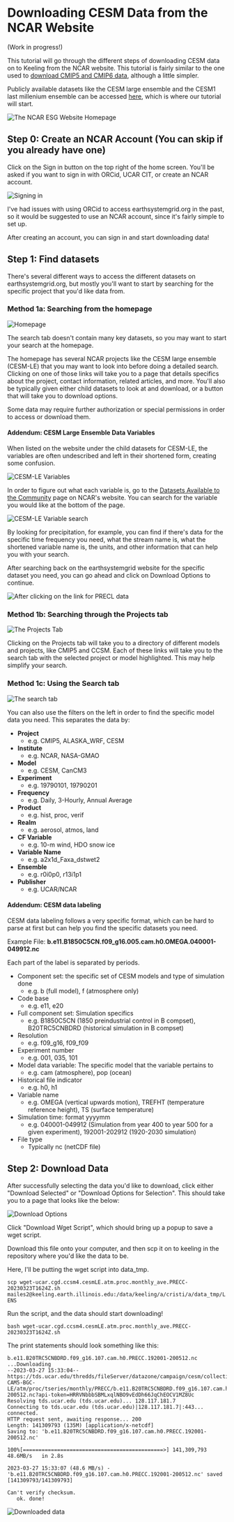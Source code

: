 # Downloading CESM Data from the NCAR Website

(Work in progress!)

This tutorial will go through the different steps of downloading CESM data on to Keeling from the NCAR website. This tutorial is fairly similar to the one used to [download CMIP5 and CMIP6 data](./download_cmip.md), although a little simpler.

Publicly available datasets like the CESM large ensemble and the CESM1 last millenium ensemble can be accessed [here](https://www.earthsystemgrid.org/), which is where our tutorial will start.

![The NCAR ESG Website Homepage](./images/ncaresg_homescreen.png)

## Step 0: Create an NCAR Account (You can skip if you already have one)

Click on the Sign in button on the top right of the home screen. You'll be asked if you want to sign in with ORCid, UCAR CIT, or create an NCAR account. 

![Signing in](./images/signin.png)

I've had issues with using ORCid to access earthsystemgrid.org in the past, so it would be suggested to use an NCAR account, since it's fairly simple to set up. 

After creating an account, you can sign in and start downloading data!

## Step 1: Find datasets

There's several different ways to access the different datasets on earthsystemgrid.org, but mostly you'll want to start by searching for the specific project that you'd like data from.

### Method 1a: Searching from the homepage

![Homepage](./images/homepage_search.png)

The search tab doesn't contain many key datasets, so you may want to start your search at the homepage.

The homepage has several NCAR projects like the CESM large ensemble (CESM-LE) that you may want to look into before doing a detailed search. Clicking on one of those links will take you to a page that details specifics
about the project, contact information, related articles, and more. You'll also be typically given either child datasets to look at and download, or a button that will take you to 
download options.

Some data may require further authorization or special permissions in order to access or download them.

#### Addendum: CESM Large Ensemble Data Variables
When listed on the website under the child datasets for CESM-LE, the variables are often undescribed and left in their shortened form, creating some confusion.

![CESM-LE Variables](./images/cesmlevariables.png)

In order to figure out what each variable is, go to the [Datasets Available to the Community](https://www.cesm.ucar.edu/community-projects/lens/data-sets) page on NCAR's website. You can search for the variable you would like at the bottom of the page.

![CESM-LE Variable search](./images/ncarvariablesearch.png)

By looking for precipitation, for example, you can find if there's data for the specific time frequency you need, what the stream name is, what the shortened variable name is, the units, and other information that can help you with your search.

After searching back on the earthsystemgrid website for the specific dataset you need, you can go ahead and click on Download Options to continue.

![After clicking on the link for PRECL data](./images/precipitationdata.png)

### Method 1b: Searching through the Projects tab

![The Projects Tab](./images/projects_screen.png)

Clicking on the Projects tab will take you to a directory of different models and projects, like CMIP5 and CCSM. Each of these links will take you to the search tab with the selected 
project or model highlighted. This may help simplify your search.

### Method 1c: Using the Search tab

![The search tab](./images/searchtab_screen.png)

You can also use the filters on the left in order to find the specific model data you need.
This separates the data by:
 - **Project**
   - e.g. CMIP5, ALASKA_WRF, CESM
 - **Institute**
   - e.g. NCAR, NASA-GMAO
 - **Model**
   - e.g. CESM, CanCM3
 - **Experiment** 
   - e.g. 19790101, 19790201
 - **Frequency**
   - e.g. Daily, 3-Hourly, Annual Average
 - **Product**
   - e.g. hist, proc, verif
 - **Realm**
   - e.g. aerosol, atmos, land
 - **CF Variable**
   - e.g. 10-m wind, HDO snow ice
 - **Variable Name**
   - e.g. a2x1d_Faxa_dstwet2
 - **Ensemble**
   - e.g. r0i0p0, r13i1p1
 - **Publisher**
   - e.g. UCAR/NCAR

#### Addendum: CESM data labeling

CESM data labeling follows a very specific format, which can be hard to parse at first but can help you find the specific datasets you need.

Example File: **b.e11.B1850C5CN.f09_g16.005.cam.h0.OMEGA.040001-049912.nc**

Each part of the label is separated by periods.
- Component set: the specific set of CESM models and type of simulation done
  - e.g. b (full model), f (atmosphere only)
- Code base
  - e.g. e11, e20
- Full component set: Simulation specifics
  - e.g. B1850C5CN (1850 preindustrial control in B compset), B20TRC5CNBDRD (historical simulation in B compset)
- Resolution
  - e.g. f09_g16, f09_f09
- Experiment number
  - e.g. 001, 035, 101
- Model data variable: The specific model that the variable pertains to
  - e.g. cam (atmosphere), pop (ocean)
- Historical file indicator
  - e.g. h0, h1
- Variable name
  - e.g. OMEGA (vertical upwards motion), TREFHT (temperature reference height), TS (surface temperature)
- Simulation time: format yyyymm
  - e.g. 040001-049912 (Simulation from year 400 to year 500 for a given experiment), 192001-202912 (1920-2030 simulation)
- File type
  - Typically nc (netCDF file)
  
## Step 2: Download Data

After successfully selecting the data you'd like to download, click either "Download Selected" or "Download Options for Selection". This should take you to a page that looks like the below:

![Download Options](./images/downloadoptions.png)

Click "Download Wget Script", which should bring up a popup to save a wget script.

Download this file onto your computer, and then scp it on to keeling in the repository where you'd like the data to be.

Here, I'll be putting the wget script into data_tmp.

`scp wget-ucar.cgd.ccsm4.cesmLE.atm.proc.monthly_ave.PRECC-20230323T1624Z.sh mailes2@keeling.earth.illinois.edu:/data/keeling/a/cristi/a/data_tmp/LENS`

Run the script, and the data should start downloading!

`bash wget-ucar.cgd.ccsm4.cesmLE.atm.proc.monthly_ave.PRECC-20230323T1624Z.sh `

The print statements should look something like this:

```
b.e11.B20TRC5CNBDRD.f09_g16.107.cam.h0.PRECC.192001-200512.nc ...Downloading
--2023-03-27 15:33:04--  https://tds.ucar.edu/thredds/fileServer/datazone/campaign/cesm/collections/cesmLE/CESM-CAM5-BGC-LE/atm/proc/tseries/monthly/PRECC/b.e11.B20TRC5CNBDRD.f09_g16.107.cam.h0.PRECC.192001-200512.nc?api-token=HRRVNbbbSBMLxqlNBO9vEdDh66JqChEOCV1MZ8Uc
Resolving tds.ucar.edu (tds.ucar.edu)... 128.117.181.7
Connecting to tds.ucar.edu (tds.ucar.edu)|128.117.181.7|:443... connected.
HTTP request sent, awaiting response... 200
Length: 141309793 (135M) [application/x-netcdf]
Saving to: 'b.e11.B20TRC5CNBDRD.f09_g16.107.cam.h0.PRECC.192001-200512.nc'

100%[=============================================>] 141,309,793 48.6MB/s   in 2.8s

2023-03-27 15:33:07 (48.6 MB/s) - 'b.e11.B20TRC5CNBDRD.f09_g16.107.cam.h0.PRECC.192001-200512.nc' saved [141309793/141309793]

Can't verify checksum.
   ok. done!
```

![Downloaded data](./images/downloadeddata.png)
